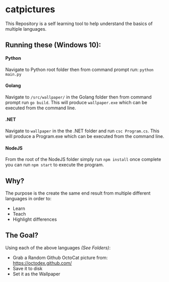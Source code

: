# catpictures

This Repository is a self learning tool to help understand the basics of multiple languages.

## Running these (Windows 10):

#### Python
Navigate to Python root folder then from command prompt run: `python main.py`

#### Golang
Navigate to `/src/wallpaper/` in the Golang folder then from command prompt run `go build`.
This will produce `wallpaper.exe` which can be executed from the command line.

#### .NET
Navigate to `wallpaper` in the the .NET folder and run `csc Program.cs`. This will
produce a Program.exe which can be executed from the command line.

#### NodeJS
From the root of the NodeJS folder simply run `npm install` once complete you can run `npm start` to execute the program.

## Why?

The purpose is the create the same end result from multiple different languages in order to:

* Learn
* Teach
* Highlight differences


## The Goal?

Using each of the above languages *(See Folders)*:

* Grab a Random Github OctoCat picture from: https://octodex.github.com/
* Save it to disk
* Set it as the Wallpaper

